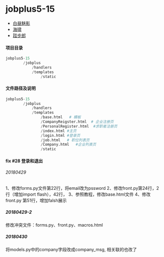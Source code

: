 # jobplus5-15

* [白昼魅影](https://github.com/Zhi-BeYourHero)
* [海啸](https://github.com/superLam)
* [跬步郎](https://github.com/cactusboy)

#### 项目目录

```python
jobplus5-15
        /jobplus
            /handlers
            /templates
                /static
```

#### 文件路径及说明

```python
jobplus5-15
        /jobplus
            /handlers
            /templates
                /base.html   # 模板
                /CompanyReigster.html  # 企业注册页
                /PersonalRegister.html  #求职者注册页
                /index.html #主页
                /login.html #登录页
                /job.html   # 职位列表页
                /Company.html   #企业列表页
                /static
```

#### fix #28 登录和退出
###### 20180429 
1、修改forms.py文件第22行，将email改为pssword
2、修改front.py第24行，2行（增加import flash），42行，
3、参照教程，修改base.html文件
4、修改front.py 第51行，增加falsh展示

##### 20180429-2
修改冲突文件：forms.py、front.py、macros.html

##### 20180430 
将models.py中的company字段改成company_msg, 相关联的也改了
